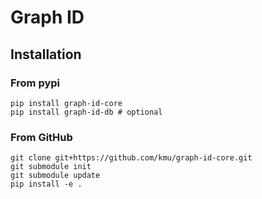 

# Graph ID

## Installation 

### From pypi

```
pip install graph-id-core
pip install graph-id-db # optional
```

### From GitHub

```
git clone git+https://github.com/kmu/graph-id-core.git
git submodule init
git submodule update
pip install -e .
```
